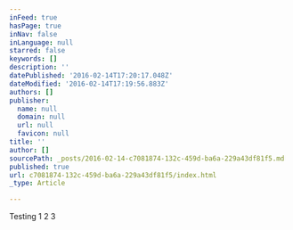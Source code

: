 ```yaml
---
inFeed: true
hasPage: true
inNav: false
inLanguage: null
starred: false
keywords: []
description: ''
datePublished: '2016-02-14T17:20:17.048Z'
dateModified: '2016-02-14T17:19:56.883Z'
authors: []
publisher:
  name: null
  domain: null
  url: null
  favicon: null
title: ''
author: []
sourcePath: _posts/2016-02-14-c7081874-132c-459d-ba6a-229a43df81f5.md
published: true
url: c7081874-132c-459d-ba6a-229a43df81f5/index.html
_type: Article

---
```

Testing 1 2 3